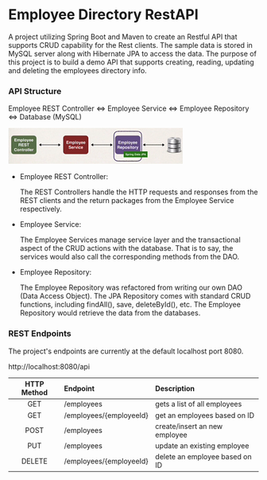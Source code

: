 # Employee Directory RestAPI

A project utilizing Spring Boot and Maven to create an Restful API that supports CRUD capability for the Rest clients.
The sample data is stored in MySQL server along with Hibernate JPA to access the data. The purpose of this project is to
build a demo API that supports creating, reading, updating and deleting the employees directory info.

### API Structure
Employee REST Controller <=> Employee Service <=> Employee Repository <=> Database (MySQL)

![API Structure Flow Chart](./src/main/resources/static/images/Revised_API_FlowChart.png)

- Employee REST Controller:

  The REST Controllers handle the HTTP requests and responses from the REST clients and the return packages from the
Employee Service respectively.

- Employee Service:

  The Employee Services manage service layer and the transactional aspect of the CRUD actions with the database. That is to say, the services
would also call the corresponding methods from the DAO.

- Employee Repository:

  The Employee Repository was refactored from writing our own DAO (Data Access Object). The JPA Repository comes with 
standard CRUD functions, including findAll(), save, deleteById(), etc. The Employee Repository would retrieve the data 
from the databases.

### REST Endpoints

The project's endpoints are currently at the default localhost port 8080.

http://localhost:8080/api

| HTTP Method | Endpoint                | Description                    |
|:-----------:|:------------------------|:-------------------------------|
|     GET     | /employees              | gets a list of all employees   |
|     GET     | /employees/{employeeId} | get an employees based on ID   |
|    POST     | /employees              | create/insert an new employee  |
|     PUT     | /employees              | update an existing employee    |
|   DELETE    | /employees/{employeeId} | delete an employee based on ID |



  

